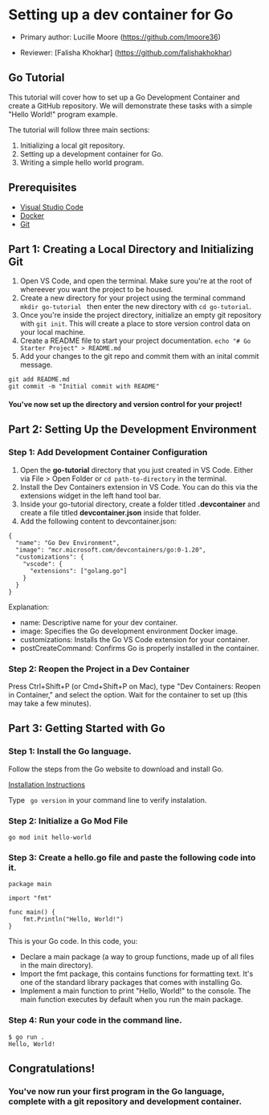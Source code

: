 # Setting up a dev container for Go

* Primary author: Lucille Moore (https://github.com/lmoore36)

* Reviewer: [Falisha Khokhar] (https://github.com/falishakhokhar)

## Go Tutorial
This tutorial will cover how to set up a Go Development Container and create a GitHub repository. We will demonstrate these tasks with a simple "Hello World!" program example.

The tutorial will follow three main sections:

1. Initializing a local git repository.
2. Setting up a development container for Go.
3. Writing a simple hello world program.

## Prerequisites

- [Visual Studio Code](https://code.visualstudio.com/)
- [Docker](https://www.docker.com/)
- [Git](https://git-scm.com/book/en/v2/Getting-Started-Installing-Git)
<!-- - [GitHub Account](https://github.com/) -->

## Part 1: Creating a Local Directory and Initializing Git

1. Open VS Code, and open the terminal. Make sure you're at the root of whereever you want the project to be housed.
2. Create a new directory for your project using the terminal command ```mkdir go-tutorial ``` then enter the new directory with ``` cd go-tutorial ```.
3. Once you're inside the project directory, initialize an empty git repository with ```git init```. This will create a place to store version control data on your local machine.
4. Create a README file to start your project documentation. ``` echo "# Go Starter Project" > README.md  ```
5. Add your changes to the git repo and commit them with an inital commit message.
```
git add README.md
git commit -m "Initial commit with README"
```
#### You've now set up the directory and version control for your project!

## Part 2: Setting Up the Development Environment

### Step 1: Add Development Container Configuration

1. Open the **go-tutorial** directory that you just created in VS Code. Either via File > Open Folder or ```cd path-to-directory``` in the terminal.
2. Install the Dev Containers extension in VS Code. You can do this via the extensions widget in the left hand tool bar.
3. Inside your go-tutorial directory, create a folder titled **.devcontainer** and create a file titled **devcontainer.json** inside that folder.
4. Add the following content to devcontainer.json:
```
{
  "name": "Go Dev Environment",
  "image": "mcr.microsoft.com/devcontainers/go:0-1.20",
  "customizations": {
    "vscode": {
      "extensions": ["golang.go"]
    }
  }
}
```

Explanation:

- name: Descriptive name for your dev container.
- image: Specifies the Go development environment Docker image.
- customizations: Installs the Go VS Code extension for your container.
- postCreateCommand: Confirms Go is properly installed in the container.

### Step 2: Reopen the Project in a Dev Container
Press Ctrl+Shift+P (or Cmd+Shift+P on Mac), type "Dev Containers: Reopen in Container," and select the option.
Wait for the container to set up (this may take a few minutes).

## Part 3: Getting Started with Go
### Step 1: Install the Go language.

Follow the steps from the Go website to download and install Go. 

[Installation Instructions](https://go.dev/doc/install)

Type ``` go version``` in your command line to verify instalation.

### Step 2: Initialize a Go Mod File
```
go mod init hello-world
```
### Step 3: Create a hello.go file and paste the following code into it.
```
package main

import "fmt"

func main() {
    fmt.Println("Hello, World!")
}
```

This is your Go code. In this code, you:

- Declare a main package (a way to group functions, made up of all files in the main directory).
- Import the fmt package, this contains functions for formatting text. It's one of the standard library packages that comes with installing Go.
- Implement a main function to print "Hello, World!" to the console. The main function executes by default when you run the main package.

### Step 4: Run your code in the command line.

```
$ go run .
Hello, World!
```

## Congratulations!
### You've now run your first program in the Go language, complete with a git repository and development container.